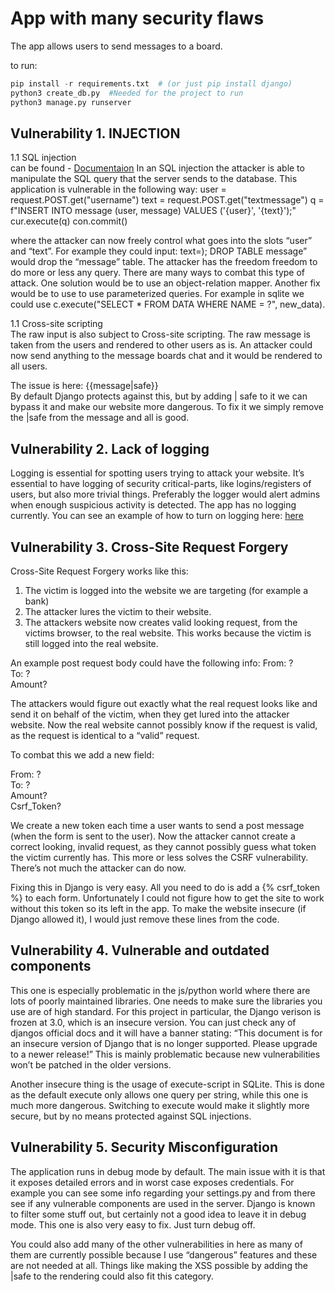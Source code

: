 # App with many security flaws

The app allows users to send messages to a board.

to run:
```Python
pip install -r requirements.txt  # (or just pip install django)
python3 create_db.py  #Needed for the project to run
python3 manage.py runserver
```

## Vulnerability 1.  INJECTION

1.1 SQL injection  
can be found - [Documentaion](./server/pages/views.py#L25)
In an SQL injection the attacker is able to manipulate the SQL query that the server sends to the database. This application is vulnerable in the following way:
user = request.POST.get("username")
text = request.POST.get("textmessage")
q = f"INSERT INTO message (user, message) VALUES ('{user}', '{text}');"
cur.execute(q)
con.commit()


where the attacker can now freely control what goes into the slots “user” and “text”. For example they could input: text=); DROP TABLE message” would drop the “message” table. The attacker  has the freedom freedom to do more or less any query. There are many ways to combat this type of attack. One solution would be to use an object-relation mapper. Another fix would be to use to use parameterized queries. For example in sqlite we could use c.execute("SELECT * FROM DATA WHERE NAME = ?", new_data).

1.1 Cross-site scripting  
The raw input is also subject to Cross-site scripting. The raw message is taken from the users and rendered to other users as is. An attacker could now send anything to the message boards chat and it would be rendered to all users.


The issue is here: {{message|safe}}  
By default Django protects against this, but by adding | safe to it we can bypass it and make our website more dangerous. To fix it we simply remove the |safe from the message and all is good.



## Vulnerability 2. Lack of logging

Logging is essential for spotting users trying to attack your website. It’s essential to have logging of security critical-parts, like logins/registers of users, but also more trivial things. Preferably the logger would alert admins when enough suspicious activity is detected. The app has no logging currently. You can see an example of how to turn on logging here: [here](")



## Vulnerability 3. Cross-Site Request Forgery

Cross-Site Request Forgery works like this:
1. The victim is logged into the website we are targeting (for example a bank)
2. The attacker lures the victim to their website.
3. The attackers website now creates valid looking request, from the victims browser, to the real website. This works because the victim is still logged into the real website.

An example post request body could have the following info:
From: ?  
To: ?  
Amount?  

The attackers would figure out exactly what the real request looks like and send it on behalf of the victim, when they get lured into the attacker website. Now the real website cannot possibly know if the request is valid, as the request is identical to a “valid” request.

To combat this we add a new field:  

From: ?  
To: ?  
Amount?  
Csrf_Token?  

We create a new token each time a user wants to send a post message (when the form is sent to the user). Now the attacker cannot create a correct looking, invalid request, as they cannot possibly guess what token the victim currently has. This more or less solves the CSRF vulnerability. There’s not much the attacker can do now.

Fixing this in Django is very easy. All you need to do is add a {% csrf_token %} to each form. Unfortunately I could not figure how to get the site to work without this token so its left in the app. To make the website insecure (if Django allowed it), I would just remove these lines from the code.




## Vulnerability 4. Vulnerable and outdated components

This one is especially problematic in the js/python world where there are lots of poorly maintained libraries. One needs to make sure the libraries you use are of high standard. For this project in particular, the Django verison is frozen at 3.0, which is an insecure version. You can just check any of djangos official docs and it will have a banner stating: “This document is for an insecure version of Django that is no longer supported. Please upgrade to a newer release!” This is mainly problematic because new vulnerabilities won’t be patched in the older versions. 

Another insecure thing is the usage of execute-script in SQLite. This is done as the default execute only allows one query per string, while this one is much more dangerous. Switching to execute would make it slightly more secure, but by no means protected against SQL injections.



## Vulnerability 5. Security Misconfiguration

The application runs in debug mode by default. The main issue with it is that it exposes detailed errors and in worst case exposes credentials. For example you can see some info regarding your settings.py and from there see if any vulnerable components are used in the server. Django is known to filter some stuff out, but certainly not a good idea to leave it in debug mode. This one is also very easy to fix. Just turn debug off.

You could also add many of the other vulnerabilities in here as many of them are currently possible because I use “dangerous” features and these are not needed at all. Things like making the XSS possible by adding the |safe to the rendering could also fit this category. 